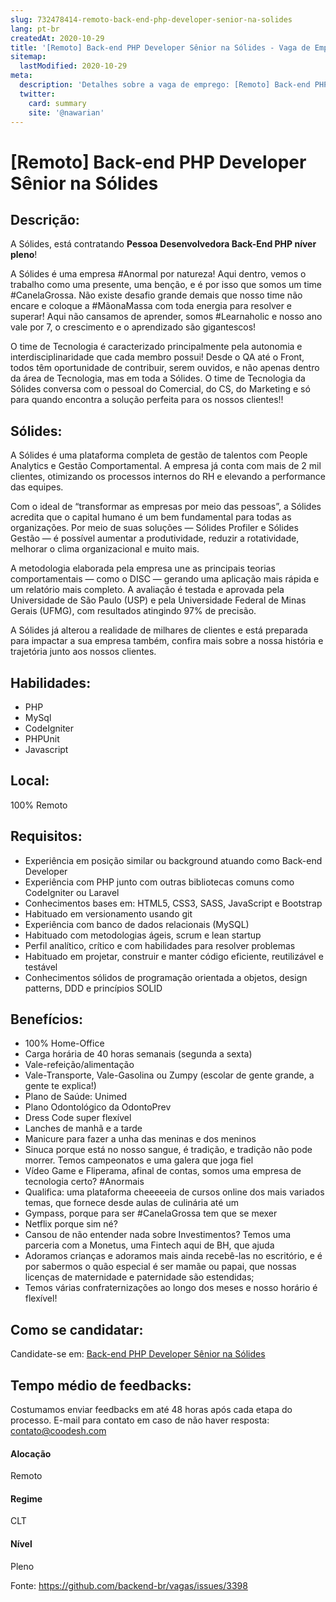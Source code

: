 ```yaml
---
slug: 732478414-remoto-back-end-php-developer-senior-na-solides
lang: pt-br
createdAt: 2020-10-29
title: '[Remoto] Back-end PHP Developer Sênior na Sólides - Vaga de Emprego'
sitemap:
  lastModified: 2020-10-29
meta:
  description: 'Detalhes sobre a vaga de emprego: [Remoto] Back-end PHP Developer Sênior na Sólides'
  twitter:
    card: summary
    site: '@nawarian'
---
```


# [Remoto] Back-end PHP Developer Sênior na Sólides

## Descrição: 
 <p>A Sólides, está contratando <strong>Pessoa Desenvolvedora Back-End PHP níver pleno</strong>!</p>
<p>A Sólides é uma empresa #Anormal por natureza! Aqui dentro, vemos o trabalho como uma presente, uma benção, e é por isso que somos um time #CanelaGrossa. Não existe desafio grande demais que nosso time não encare e coloque a #MãonaMassa com toda energia para resolver e superar! Aqui não cansamos de aprender, somos #Learnaholic e nosso ano vale por 7, o crescimento e o aprendizado são gigantescos!</p>
<p>O time de Tecnologia é caracterizado principalmente pela autonomia e interdisciplinaridade que cada membro possui! Desde o QA até o Front, todos têm oportunidade de contribuir, serem ouvidos, e não apenas dentro da área de Tecnologia, mas em toda a Sólides. O time de Tecnologia da Sólides conversa com o pessoal do Comercial, do CS, do Marketing e só para quando encontra a solução perfeita para os nossos clientes!!</p>

## Sólides: 
 <p>A Sólides é uma plataforma completa de gestão de talentos com People Analytics e Gestão Comportamental. A empresa já conta com mais de 2 mil clientes, otimizando os processos internos do RH e elevando a performance das equipes.</p>
<p>Com o ideal de “transformar as empresas por meio das pessoas”, a Sólides acredita que o capital humano é um bem fundamental para todas as organizações. Por meio de suas soluções — Sólides Profiler e Sólides Gestão — é possível aumentar a produtividade, reduzir a rotatividade, melhorar o clima organizacional e muito mais.</p>
<p>A metodologia elaborada pela empresa une as principais teorias comportamentais — como o DISC — gerando uma aplicação mais rápida e um relatório mais completo. A avaliação é testada e aprovada pela Universidade de São Paulo (USP) e pela Universidade Federal de Minas Gerais (UFMG), com resultados atingindo 97% de precisão.</p>
<p>A Sólides já alterou a realidade de milhares de clientes e está preparada para impactar a sua empresa também, confira mais sobre a nossa história e trajetória junto aos nossos clientes.</p>

## Habilidades: 
 - PHP 
- MySql 
- CodeIgniter  
- PHPUnit 
- Javascript

## Local: 
 100% Remoto

## Requisitos: 
 - Experiência em posição similar ou background atuando como Back-end Developer 
- Experiência com PHP junto com outras bibliotecas comuns como CodeIgniter ou Laravel 
- Conhecimentos bases em: HTML5, CSS3, SASS, JavaScript e Bootstrap 
- Habituado em versionamento usando git 
- Experiência com banco de dados relacionais (MySQL) 
- Habituado com metodologias ágeis, scrum e lean startup 
- Perfil analítico, crítico e com habilidades para resolver problemas 
- Habituado em projetar, construir e manter código eficiente, reutilizável e testável 
- Conhecimentos sólidos de programação orientada a objetos, design patterns, DDD e princípios SOLID

## Benefícios: 
 - 100% Home-Office 
- Carga horária de 40 horas semanais (segunda a sexta) 
- Vale-refeição/alimentação 
- Vale-Transporte, Vale-Gasolina ou Zumpy (escolar de gente grande, a gente te explica!) 
- Plano de Saúde: Unimed 
- Plano Odontológico da OdontoPrev 
- Dress Code super flexível 
- Lanches de manhã e a tarde 
- Manicure para fazer a unha das meninas e dos meninos 
- Sinuca porque está no nosso sangue, é tradição, e tradição não pode morrer. Temos campeonatos e uma galera que joga fiel 
- Vídeo Game e Fliperama, afinal de contas, somos uma empresa de tecnologia certo? #Anormais 
- Qualifica: uma plataforma cheeeeeia de cursos online dos mais variados temas, que fornece desde aulas de culinária até um  
- Gympass, porque para ser #CanelaGrossa tem que se mexer 
- Netflix porque sim né? 
- Cansou de não entender nada sobre Investimentos? Temos uma parceria com a Monetus, uma Fintech aqui de BH, que ajuda  
- Adoramos crianças e adoramos mais ainda recebê-las no escritório, e é por sabermos o quão especial é ser mamãe ou papai, que nossas licenças de maternidade e paternidade são estendidas; 
- Temos várias confraternizações ao longo dos meses e nosso horário é flexível!

## Como se candidatar:
Candidate-se em: [Back-end PHP Developer Sênior na Sólides](https://coodesh.com/vagas/backend-php-developer-133315?origin=github&modal=open)

## Tempo médio de feedbacks:
 Costumamos enviar feedbacks em até 48 horas após cada etapa do processo. E-mail para contato em caso de não haver resposta: [contato@coodesh.com](mailto:contato@coodesh.com)

#### Alocação
Remoto

#### Regime
CLT

#### Nível
Pleno

Fonte: https://github.com/backend-br/vagas/issues/3398
